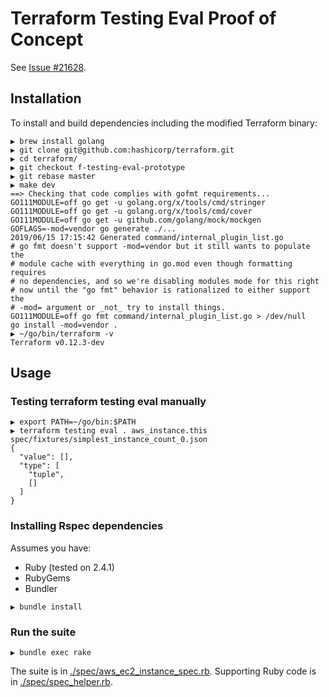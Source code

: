 # Terraform Testing Eval Proof of Concept

See [Issue #21628](https://github.com/hashicorp/terraform/issues/21628).

## Installation

To install and build dependencies including the modified Terraform binary:

```text
▶ brew install golang
▶ git clone git@github.com:hashicorp/terraform.git
▶ cd terraform/
▶ git checkout f-testing-eval-prototype
▶ git rebase master
▶ make dev
==> Checking that code complies with gofmt requirements...
GO111MODULE=off go get -u golang.org/x/tools/cmd/stringer
GO111MODULE=off go get -u golang.org/x/tools/cmd/cover
GO111MODULE=off go get -u github.com/golang/mock/mockgen
GOFLAGS=-mod=vendor go generate ./...
2019/06/15 17:15:42 Generated command/internal_plugin_list.go
# go fmt doesn't support -mod=vendor but it still wants to populate the
# module cache with everything in go.mod even though formatting requires
# no dependencies, and so we're disabling modules mode for this right
# now until the "go fmt" behavior is rationalized to either support the
# -mod= argument or _not_ try to install things.
GO111MODULE=off go fmt command/internal_plugin_list.go > /dev/null
go install -mod=vendor .
▶ ~/go/bin/terraform -v
Terraform v0.12.3-dev
```

## Usage

### Testing terraform testing eval manually

```text
▶ export PATH=~/go/bin:$PATH
▶ terraform testing eval . aws_instance.this spec/fixtures/simplest_instance_count_0.json
{
  "value": [],
  "type": [
    "tuple",
    []
  ]
}
```

### Installing Rspec dependencies

Assumes you have:

- Ruby (tested on 2.4.1)
- RubyGems
- Bundler

```text
▶ bundle install
```

### Run the suite

```text
▶ bundle exec rake
```

The suite is in [./spec/aws_ec2_instance_spec.rb](./spec/aws_ec2_instance_spec.rb). Supporting Ruby code is in [./spec/spec_helper.rb](./spec/spec_helper.rb).
